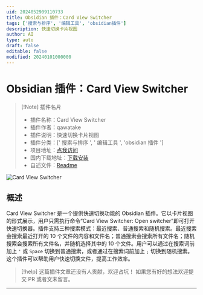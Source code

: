 ```yaml
---
uid: 2024052909110733
title: Obsidian 插件：Card View Switcher
tags: ['搜索与排序', '编辑工具', 'obsidian插件']
description: 快速切换卡片视图
author: AI
type: auto
draft: false
editable: false
modified: 20240101000000
---
```


# Obsidian 插件：Card View Switcher

> [!Note] 插件名片
> - 插件名称：Card View Switcher
> - 插件作者：qawatake
> - 插件说明：快速切换卡片视图
> - 插件分类：[' 搜索与排序 ', ' 编辑工具 ', 'obsidian 插件 ']
> - 项目地址：[点我访问](https://github.com/qawatake/obsidian-card-view-switcher-plugin)
> - 国内下载地址：[下载安装](https://pkmer.cn/products/plugin/pluginMarket/?obsidian-card-view-switcher-plugin)
> - 自述文件：[Readme](https://ghproxy.net/https://raw.githubusercontent.com/qawatake/obsidian-card-view-switcher-plugin/main/README.md)

![Card View Switcher](https://cdn.pkmer.cn/covers/obsidian-card-view-switcher-plugin_new.gif!pkmer)

## 概述

Card View Switcher 是一个提供快速切换功能的 Obsidian 插件。它以卡片视图的形式展示，用户只需执行命令“Card View Switcher: Open switcher”即可打开快速切换器。插件支持三种搜索模式：最近搜索、普通搜索和随机搜索。最近搜索会搜索最近打开的 10 个文件的内容和文件名；普通搜索会搜索所有文件名；随机搜索会搜索所有文件名，并随机选择其中的 10 个文件。用户可以通过在搜索词前加上 `'` 或 `Space` 切换到普通搜索，或者通过在搜索词前加上 `;` 切换到随机搜索。这个插件可以帮助用户快速切换文件，提高工作效率。

> [!help]
> 这篇插件文章还没有人贡献，欢迎占坑！
> 如果您有好的想法欢迎提交 PR 或者文末留言。

---



